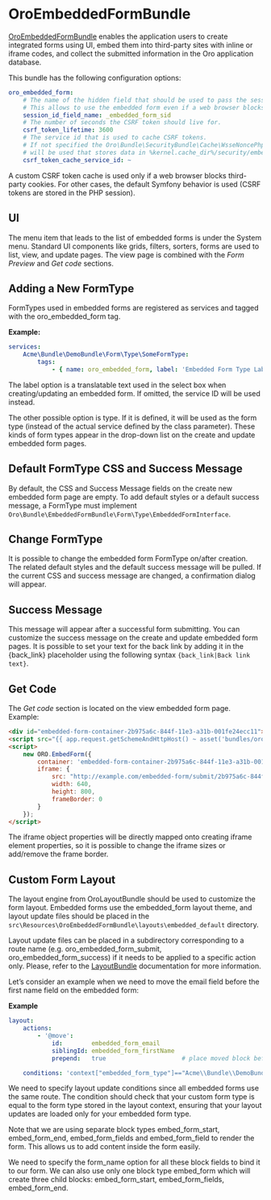 <a id="bundle-docs-platform-embedded-form-bundle"></a>

# OroEmbeddedFormBundle

<a href="https://github.com/oroinc/platform/tree/5.1/src/Oro/Bundle/EmbeddedFormBundle" target="_blank">OroEmbeddedFormBundle</a> enables the application users to create integrated forms using UI, embed them into third-party sites with inline or iframe codes, and collect the submitted information in the Oro application database.

This bundle has the following configuration options:

```yaml
oro_embedded_form:
    # The name of the hidden field that should be used to pass the session id to third party site.
    # This allows to use the embedded form even if a web browser blocks third-party cookies.
    session_id_field_name: _embedded_form_sid
    # The number of seconds the CSRF token should live for.
    csrf_token_lifetime: 3600
    # The service id that is used to cache CSRF tokens.
    # If not specified the Oro\Bundle\SecurityBundle\Cache\WsseNoncePhpFileCache
    # will be used that stores data in %kernel.cache_dir%/security/embedded_form
    csrf_token_cache_service_id: ~
```

A custom CSRF token cache is used only if a web browser blocks third-party cookies. For other cases, the default Symfony behavior is used (CSRF tokens are stored in the PHP session).

## UI

The menu item that leads to the list of embedded forms is under the System menu. Standard UI components like grids, filters, sorters, forms are used to list, view, and update pages. The view page is combined with the *Form Preview* and *Get code* sections.

## Adding a New FormType

FormTypes used in embedded forms are registered as services and tagged with the oro_embedded_form tag.

**Example:**

```yaml
services:
    Acme\Bundle\DemoBundle\Form\Type\SomeFormType:
        tags:
            - { name: oro_embedded_form, label: 'Embedded Form Type Label Here', type: Acme\Bundle\DemoBundle\Form\Type\SomeFormType }
```

The label option is a translatable text used in the select box when creating/updating an embedded form. If omitted, the service ID will be used instead.

The other possible option is type. If it is defined, it will be used as the form type (instead of the actual service defined by the class parameter).
These kinds of form types appear in the drop-down list on the create and update embedded form pages.

## Default FormType CSS and Success Message

By default, the CSS and Success Message fields on the create new embedded form page are empty.
To add default styles or a default success message, a FormType must implement `Oro\Bundle\EmbeddedFormBundle\Form\Type\EmbeddedFormInterface`.

## Change FormType

It is possible to change the embedded form FormType on/after creation.
The related default styles and the default success message will be pulled. If the current CSS and success message are changed, a confirmation dialog will appear.

## Success Message

This message will appear after a successful form submitting.
You can customize the success message on the create and update embedded form pages.
It is possible to set your text for the back link by adding it in the {back_link} placeholder using the following syntax `{back_link|Back link text}`.

## Get Code

The *Get code* section is located on the view embedded form page. Example:

```html
<div id="embedded-form-container-2b975a6c-844f-11e3-a31b-001fe24ecc11"></div>
<script src="{{ app.request.getSchemeAndHttpHost() ~ asset('bundles/oroembeddedform/js/embed.form.js') }}"></script>
<script>
    new ORO.EmbedForm({
        container: 'embedded-form-container-2b975a6c-844f-11e3-a31b-001fe24ecc11',
        iframe: {
            src: "http://example.com/embedded-form/submit/2b975a6c-844f-11e3-a31b-001fe24ecc11",
            width: 640,
            height: 800,
            frameBorder: 0
        }
    });
</script>
```

The iframe object properties will be directly mapped onto creating iframe element properties, so it is possible to change the iframe sizes or add/remove the frame border.

## Custom Form Layout

The layout engine from  OroLayoutBundle should be used to customize the form layout.
Embedded forms use the embedded_form layout theme, and layout update files should be placed in the `src\Resources\OroEmbeddedFormBundle\layouts\embedded_default` directory.

Layout update files can be placed in a subdirectory corresponding to a route name (e.g. oro_embedded_form_submit, oro_embedded_form_success) if it needs to be applied to a specific action only.
Please, refer to the [LayoutBundle](../LayoutBundle/index.md#bundle-docs-platform-layout-bundle) documentation for more information.

Let’s consider an example when we need to move the email field before the first name field on the embedded form:

**Example**

```yaml
layout:
    actions:
        - '@move':
            id:        embedded_form_email
            siblingId: embedded_form_firstName
            prepend:   true                     # place moved block before sibling

    conditions: 'context["embedded_form_type"]=="Acme\\Bundle\\DemoBundle\\Form\\Type\\SomeFormType"'
```

We need to specify layout update conditions since all embedded forms use the same route.
The condition should check that your custom form type is equal to the form type stored in the layout context, ensuring that your layout updates are loaded only for your embedded form type.

Note that we are using separate block types embed_form_start, embed_form_end, embed_form_fields and embed_form_field to render the form. This allows us to add content inside the form easily.

We need to specify the form_name option for all these block fields to bind it to our form. We can also use only one block type embed_form which will create three child blocks: embed_form_start, embed_form_fields, embed_form_end.

<!-- Frontend -->
